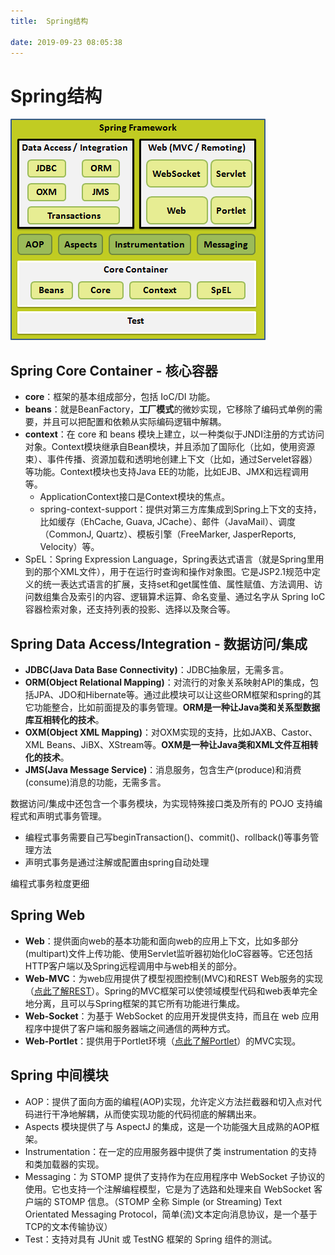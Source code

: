 ```yaml
---
title:  Spring结构

date: 2019-09-23 08:05:38
---
```

# Spring结构

![Spring架构](i/Spring架构.png)

## Spring Core Container - 核心容器

* **core**：框架的基本组成部分，包括 IoC/DI 功能。
* **beans**：就是BeanFactory，**工厂模式**的微妙实现，它移除了编码式单例的需要，并且可以把配置和依赖从实际编码逻辑中解耦。
* **context**：在 core 和 beans 模块上建立，以一种类似于JNDI注册的方式访问对象。Context模块继承自Bean模块，并且添加了国际化（比如，使用资源束）、事件传播、资源加载和透明地创建上下文（比如，通过Servelet容器）等功能。Context模块也支持Java EE的功能，比如EJB、JMX和远程调用等。
  * ApplicationContext接口是Context模块的焦点。
  * spring-context-support：提供对第三方库集成到Spring上下文的支持，比如缓存（EhCache, Guava, JCache）、邮件（JavaMail）、调度（CommonJ, Quartz）、模板引擎（FreeMarker, JasperReports, Velocity）等。
* SpEL：Spring Expression Language，Spring表达式语言（就是Spring里用到的那个XML文件），用于在运行时查询和操作对象图。它是JSP2.1规范中定义的统一表达式语言的扩展，支持set和get属性值、属性赋值、方法调用、访问数组集合及索引的内容、逻辑算术运算、命名变量、通过名字从 Spring IoC 容器检索对象，还支持列表的投影、选择以及聚合等。

## Spring Data Access/Integration - 数据访问/集成

* **JDBC(Java Data Base Connectivity)**：JDBC抽象层，无需多言。
* **ORM(Object Relational Mapping)**：对流行的对象关系映射API的集成，包括JPA、JDO和Hibernate等。通过此模块可以让这些ORM框架和spring的其它功能整合，比如前面提及的事务管理。**ORM是一种让Java类和关系型数据库互相转化的技术**。
* **OXM(Object XML Mapping)**：对OXM实现的支持，比如JAXB、Castor、XML Beans、JiBX、XStream等。**OXM是一种让Java类和XML文件互相转化的技术**。
* **JMS(Java Message Service)**：消息服务，包含生产(produce)和消费(consume)消息的功能，无需多言。

数据访问/集成中还包含一个事务模块，为实现特殊接口类及所有的 POJO 支持编程式和声明式事务管理。

* 编程式事务需要自己写beginTransaction()、commit()、rollback()等事务管理方法
* 声明式事务是通过注解或配置由spring自动处理

编程式事务粒度更细

## Spring Web

* **Web**：提供面向web的基本功能和面向web的应用上下文，比如多部分(multipart)文件上传功能、使用Servlet监听器初始化IoC容器等。它还包括HTTP客户端以及Spring远程调用中与web相关的部分。
* **Web-MVC**：为web应用提供了模型视图控制(MVC)和REST Web服务的实现（[点此了解REST](https://segmentfault.com/a/1190000014768057)）。Spring的MVC框架可以使领域模型代码和web表单完全地分离，且可以与Spring框架的其它所有功能进行集成。
* **Web-Socket**：为基于 WebSocket 的应用开发提供支持，而且在 web 应用程序中提供了客户端和服务器端之间通信的两种方式。
* **Web-Portlet**：提供用于Portlet环境（[点此了解Portlet](https://cloud.tencent.com/developer/article/1159922)）的MVC实现。

## Spring 中间模块

* AOP：提供了面向方面的编程(AOP)实现，允许定义方法拦截器和切入点对代码进行干净地解耦，从而使实现功能的代码彻底的解耦出来。
* Aspects 模块提供了与 AspectJ 的集成，这是一个功能强大且成熟的AOP框架。
* Instrumentation：在一定的应用服务器中提供了类 instrumentation 的支持和类加载器的实现。
* Messaging：为 STOMP 提供了支持作为在应用程序中 WebSocket 子协议的使用。它也支持一个注解编程模型，它是为了选路和处理来自 WebSocket 客户端的 STOMP 信息。（STOMP 全称 Simple (or Streaming) Text Orientated Messaging Protocol，简单(流)文本定向消息协议，是一个基于TCP的文本传输协议）
* Test：支持对具有 JUnit 或 TestNG 框架的 Spring 组件的测试。
